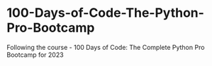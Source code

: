 # 100-Days-of-Code-The-Python-Pro-Bootcamp

Following the course - 100 Days of Code: The Complete Python Pro Bootcamp for 2023
